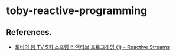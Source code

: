# toby-reactive-programming

## References.

* [토비의 봄 TV 5회 스프링 리액티브 프로그래밍 (1) - Reactive Streams](https://www.youtube.com/watch?v=8fenTR3KOJo)
